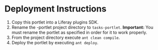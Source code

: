 # Deployment Instructions

1. Copy this portlet into a Liferay plugins SDK.
2. Rename the -portlet project directory to `tasks-portlet`. **Important:** 
You must rename the portlet as specified in order for it to work properly.
3. From the project directory execute `ant clean compile`.
4. Deploy the portlet by executing `ant deploy`.